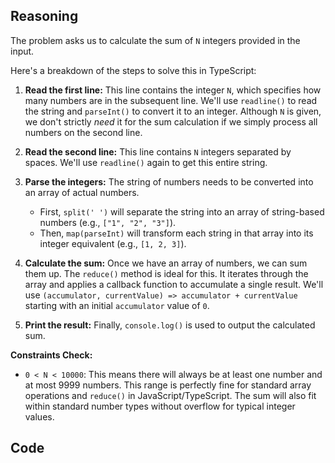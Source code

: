 ## Reasoning

The problem asks us to calculate the sum of `N` integers provided in the input.

Here's a breakdown of the steps to solve this in TypeScript:

1.  **Read the first line:** This line contains the integer `N`, which specifies how many numbers are in the subsequent line. We'll use `readline()` to read the string and `parseInt()` to convert it to an integer. Although `N` is given, we don't strictly *need* it for the sum calculation if we simply process all numbers on the second line.

2.  **Read the second line:** This line contains `N` integers separated by spaces. We'll use `readline()` again to get this entire string.

3.  **Parse the integers:** The string of numbers needs to be converted into an array of actual numbers.
    *   First, `split(' ')` will separate the string into an array of string-based numbers (e.g., `["1", "2", "3"]`).
    *   Then, `map(parseInt)` will transform each string in that array into its integer equivalent (e.g., `[1, 2, 3]`).

4.  **Calculate the sum:** Once we have an array of numbers, we can sum them up. The `reduce()` method is ideal for this. It iterates through the array and applies a callback function to accumulate a single result. We'll use `(accumulator, currentValue) => accumulator + currentValue` starting with an initial `accumulator` value of `0`.

5.  **Print the result:** Finally, `console.log()` is used to output the calculated sum.

**Constraints Check:**
*   `0 < N < 10000`: This means there will always be at least one number and at most 9999 numbers. This range is perfectly fine for standard array operations and `reduce()` in JavaScript/TypeScript. The sum will also fit within standard number types without overflow for typical integer values.

## Code
